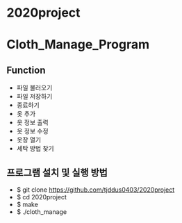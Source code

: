 # 2020project
# Cloth_Manage_Program
## Function
- 파일 불러오기
- 파일 저장하기
- 종료하기
- 옷 추가
- 옷 정보 출력
- 옷 정보 수정
- 옷장 열기
- 세탁 방법 찾기

## 프로그램 설치 및 실행 방법
- $ git clone https://github.com/tjddus0403/2020project
- $ cd 2020project
- $ make
- $ ./cloth_manage
